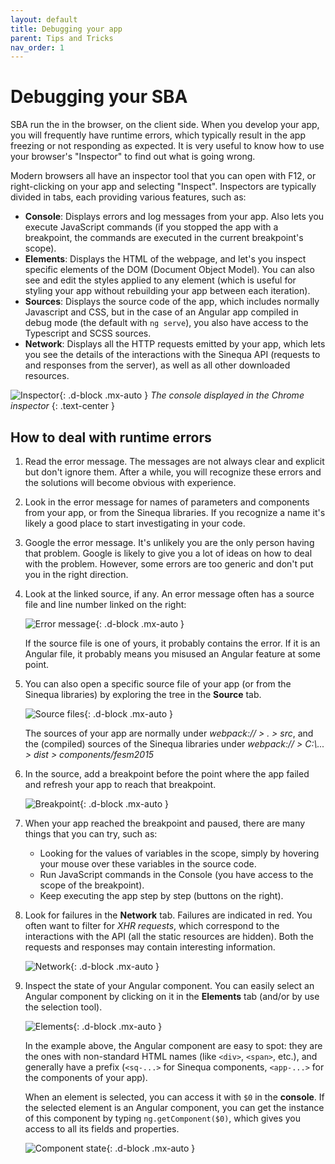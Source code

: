 ```yaml
---
layout: default
title: Debugging your app
parent: Tips and Tricks
nav_order: 1
---
```


# Debugging your SBA

SBA run the in the browser, on the client side. When you develop your app, you will frequently have runtime errors, which typically result in the app freezing or not responding as expected. It is very useful to know how to use your browser's "Inspector" to find out what is going wrong.

Modern browsers all have an inspector tool that you can open with F12, or right-clicking on your app and selecting "Inspect". Inspectors are typically divided in tabs, each providing various features, such as:
- **Console**: Displays errors and log messages from your app. Also lets you execute JavaScript commands (if you stopped the app with a breakpoint, the commands are executed in the current breakpoint's scope).
- **Elements**: Displays the HTML of the webpage, and let's you inspect specific elements of the DOM (Document Object Model). You can also see and edit the styles applied to any element (which is useful for styling your app without rebuilding your app between each iteration).
- **Sources**: Displays the source code of the app, which includes normally Javascript and CSS, but in the case of an Angular app compiled in debug mode (the default with `ng serve`), you also have access to the Typescript and SCSS sources.
- **Network**: Displays all the HTTP requests emitted by your app, which lets you see the details of the interactions with the Sinequa API (requests to and responses from the server), as well as all other downloaded resources.

![Inspector]({{site.baseurl}}/assets/tipstricks/inspector.png){: .d-block .mx-auto }
*The console displayed in the Chrome inspector*
{: .text-center }

## How to deal with runtime errors

1. Read the error message. The messages are not always clear and explicit but don't ignore them. After a while, you will recognize these errors and the solutions will become obvious with experience.

2. Look in the error message for names of parameters and components from your app, or from the Sinequa libraries. If you recognize a name it's likely a good place to start investigating in your code.

3. Google the error message. It's unlikely you are the only person having that problem. Google is likely to give you a lot of ideas on how to deal with the problem. However, some errors are too generic and don't put you in the right direction.

4. Look at the linked source, if any. An error message often has a source file and line number linked on the right:

    ![Error message]({{site.baseurl}}/assets/tipstricks/error-message.png){: .d-block .mx-auto }

    If the source file is one of yours, it probably contains the error. If it is an Angular file, it probably means you misused an Angular feature at some point.

5. You can also open a specific source file of your app (or from the Sinequa libraries) by exploring the tree in the **Source** tab.

    ![Source files]({{site.baseurl}}/assets/tipstricks/source-files.png){: .d-block .mx-auto }

    The sources of your app are normally under *webpack:// > . > src*, and the (compiled) sources of the Sinequa libraries under *webpack:// > C:\\... > dist > components/fesm2015*

6. In the source, add a breakpoint before the point where the app failed and refresh your app to reach that breakpoint.

    ![Breakpoint]({{site.baseurl}}/assets/tipstricks/breakpoint.png){: .d-block .mx-auto }

7. When your app reached the breakpoint and paused, there are many things that you can try, such as:
    - Looking for the values of variables in the scope, simply by hovering your mouse over these variables in the source code.
    - Run JavaScript commands in the Console (you have access to the scope of the breakpoint).
    - Keep executing the app step by step (buttons on the right).

8. Look for failures in the **Network** tab. Failures are indicated in red. You often want to filter for *XHR requests*, which correspond to the interactions with the API (all the static resources are hidden). Both the requests and responses may contain interesting information.

    ![Network]({{site.baseurl}}/assets/tipstricks/network.png){: .d-block .mx-auto }

9. Inspect the state of your Angular component. You can easily select an Angular component by clicking on it in the **Elements** tab (and/or by use the selection tool).

    ![Elements]({{site.baseurl}}/assets/tipstricks/elements.png){: .d-block .mx-auto }

    In the example above, the Angular component are easy to spot: they are the ones with non-standard HTML names (like `<div>`, `<span>`, etc.), and generally have a prefix (`<sq-...>` for Sinequa components, `<app-...>` for the components of your app).

    When an element is selected, you can access it with `$0` in the **console**. If the selected element is an Angular component, you can get the instance of this component by typing `ng.getComponent($0)`, which gives you access to all its fields and properties.

    ![Component state]({{site.baseurl}}/assets/tipstricks/component-state.png){: .d-block .mx-auto }